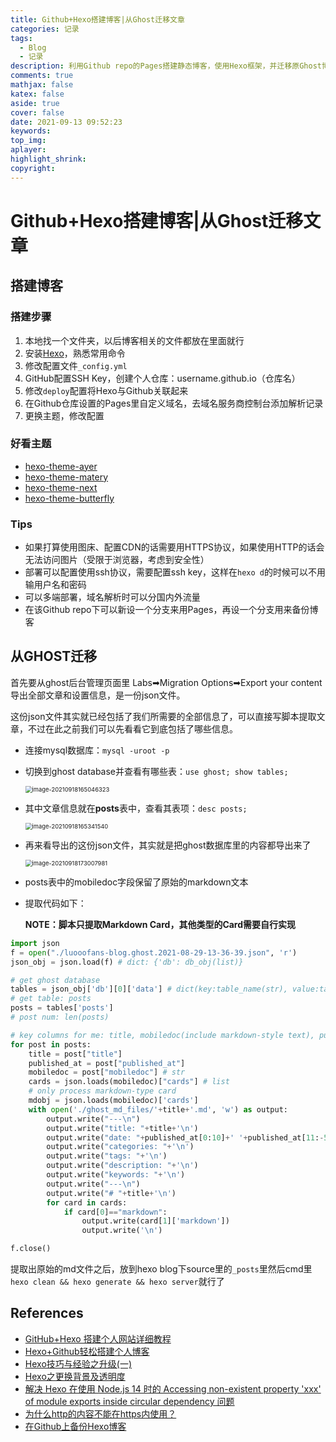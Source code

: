 ```yaml
---
title: Github+Hexo搭建博客|从Ghost迁移文章
categories: 记录
tags:
  - Blog
  - 记录
description: 利用Github repo的Pages搭建静态博客，使用Hexo框架，并迁移原Ghost博客中的全markdown格式的文章
comments: true
mathjax: false
katex: false
aside: true
cover: false
date: 2021-09-13 09:52:23
keywords:
top_img:
aplayer:
highlight_shrink:
copyright:
---
```






# Github+Hexo搭建博客|从Ghost迁移文章

## 搭建博客

### 搭建步骤

1. 本地找一个文件夹，以后博客相关的文件都放在里面就行
2. 安装[Hexo](https://hexo.io/)，熟悉常用命令
3. 修改配置文件`_config.yml`
4. GitHub配置SSH Key，创建个人仓库：username.github.io（仓库名）
5. 修改`deploy`配置将Hexo与Github关联起来
6. 在Github仓库设置的Pages里自定义域名，去域名服务商控制台添加解析记录
7. 更换主题，修改配置

### 好看主题

- [hexo-theme-ayer](https://github.com/shen-yu/hexo-theme-ayer)
- [hexo-theme-matery](https://github.com/blinkfox/hexo-theme-matery)
- [hexo-theme-next](https://github.com/theme-next/hexo-theme-next)
- [hexo-theme-butterfly](https://github.com/jerryc127/hexo-theme-butterfly)

### Tips

- 如果打算使用图床、配置CDN的话需要用HTTPS协议，如果使用HTTP的话会无法访问图片（受限于浏览器，考虑到安全性）
- 部署可以配置使用ssh协议，需要配置ssh key，这样在`hexo d`的时候可以不用输用户名和密码
- 可以多端部署，域名解析时可以分国内外流量
- 在该Github repo下可以新设一个分支来用Pages，再设一个分支用来备份博客



## 从GHOST迁移

首先要从ghost后台管理页面里 Labs➡Migration Options➡Export your content 导出全部文章和设置信息，是一份json文件。

这份json文件其实就已经包括了我们所需要的全部信息了，可以直接写脚本提取文章，不过在此之前我们可以先看看它到底包括了哪些信息。

- 连接mysql数据库：`mysql -uroot -p`

- 切换到ghost database并查看有哪些表：`use ghost; show tables;`

  <img src="http://img.luooofan.site/20210918-180128-image-20210918165046323.png" alt="image-20210918165046323" style="zoom: 67%;" />

- 其中文章信息就在**posts**表中，查看其表项：`desc posts;`

  <img src="http://img.luooofan.site/20210918-180134-image-20210918165341540.png" alt="image-20210918165341540" style="zoom:67%;" />
  
- 再来看导出的这份json文件，其实就是把ghost数据库里的内容都导出来了

  <img src="https://img.luooofan.site/20210918-180139-image-20210918173007981.png" alt="image-20210918173007981" style="zoom:67%;" />

- posts表中的mobiledoc字段保留了原始的markdown文本

- 提取代码如下：

  **NOTE：脚本只提取Markdown Card，其他类型的Card需要自行实现**


```python
import json
f = open("./luooofans-blog.ghost.2021-08-29-13-36-39.json", 'r')
json_obj = json.load(f) # dict: {'db': db_obj(list)}

# get ghost database
tables = json_obj['db'][0]['data'] # dict(key:table_name(str), value:table_data(list))
# get table: posts
posts = tables['posts']
# post num: len(posts)

# key columns for me: title, mobiledoc(include markdown-style text), published_at
for post in posts:
    title = post["title"]
    published_at = post["published_at"]
    mobiledoc = post["mobiledoc"] # str
    cards = json.loads(mobiledoc)["cards"] # list
    # only process markdown-type card
    mdobj = json.loads(mobiledoc)['cards'] 
    with open('./ghost_md_files/'+title+'.md', 'w') as output:
        output.write("---\n")
        output.write("title: "+title+'\n')
        output.write("date: "+published_at[0:10]+' '+published_at[11:-5]+'\n')
        output.write("categories: "+'\n')
        output.write("tags: "+'\n')
        output.write("description: "+'\n')
        output.write("keywords: "+'\n')
        output.write("---\n")
        output.write("# "+title+'\n')
        for card in cards:
            if card[0]=="markdown":
                output.write(card[1]['markdown'])
                output.write('\n')

f.close()
```

提取出原始的md文件之后，放到hexo blog下source里的`_posts`里然后cmd里`hexo clean && hexo generate && hexo server`就行了



## References

- [GitHub+Hexo 搭建个人网站详细教程](https://zhuanlan.zhihu.com/p/26625249)
- [Hexo+Github轻松搭建个人博客](https://segmentfault.com/a/1190000038619366)
- [Hexo技巧与经验之升级(一)](http://imbajin.com/2016-10-06-Hexo%E6%8A%80%E5%B7%A7%E5%92%8C%E7%BB%8F%E9%AA%8C%E4%B8%80/)
- [Hexo之更换背景及透明度](https://blog.csdn.net/qq_43740362/article/details/113790851)
- [解决 Hexo 在使用 Node.js 14 时的 Accessing non-existent property 'xxx' of module exports inside circular dependency 问题](https://www.haoyizebo.com/posts/710984d0/)
- [为什么http的内容不能在https内使用？](https://juejin.cn/post/6873285689232850952)
- [在Github上备份Hexo博客](https://lrscy.github.io/2018/01/26/Hexo-Github-Backup/)

